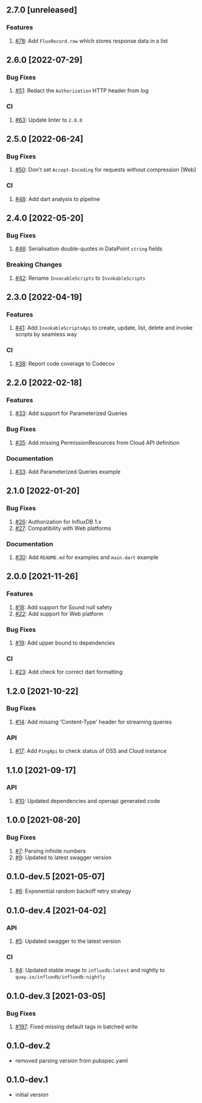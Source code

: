 ## 2.7.0 [unreleased]

### Features
1. [#78](https://github.com/influxdata/influxdb-client-dart/pull/78): Add `FluxRecord.row` which stores response data in a list

## 2.6.0 [2022-07-29]

### Bug Fixes
1. [#51](https://github.com/influxdata/influxdb-client-dart/pull/51): Redact the `Authorization` HTTP header from log

### CI
1. [#63](https://github.com/influxdata/influxdb-client-dart/pull/63): Update linter to `2.0.0`

## 2.5.0 [2022-06-24]

### Bug Fixes
1. [#50](https://github.com/influxdata/influxdb-client-dart/pull/50): Don't set `Accept-Encoding` for requests without compression [Web]

### CI
1. [#48](https://github.com/influxdata/influxdb-client-dart/pull/48): Add dart analysis to pipeline

## 2.4.0 [2022-05-20]

### Bug Fixes
1. [#46](https://github.com/influxdata/influxdb-client-dart/pull/46): Serialisation double-quotes in DataPoint `string` fields

### Breaking Changes
1. [#42](https://github.com/influxdata/influxdb-client-dart/pull/42): Rename `InvocableScripts` to `InvokableScripts`

## 2.3.0 [2022-04-19]

### Features
1. [#41](https://github.com/influxdata/influxdb-client-dart/pull/41): Add `InvokableScriptsApi` to create, update, list, delete and invoke scripts by seamless way

### CI
1. [#38](https://github.com/influxdata/influxdb-client-dart/pull/38): Report code coverage to Codecov

## 2.2.0 [2022-02-18]

### Features
1. [#33](https://github.com/influxdata/influxdb-client-dart/pull/33): Add support for Parameterized Queries

### Bug Fixes
1. [#35](https://github.com/influxdata/influxdb-client-dart/pull/35): Add missing PermissionResources from Cloud API definition

### Documentation
1. [#33](https://github.com/influxdata/influxdb-client-dart/pull/33): Add Parameterized Queries example


## 2.1.0 [2022-01-20]

### Bug Fixes
1. [#26](https://github.com/influxdata/influxdb-client-dart/pull/26): Authorization for InfluxDB 1.x
1. [#27](https://github.com/influxdata/influxdb-client-dart/pull/27): Compatibility with Web platforms

### Documentation
1. [#30](https://github.com/influxdata/influxdb-client-dart/pull/30): Add `README.md` for examples and `main.dart` example

## 2.0.0 [2021-11-26]

### Features
1. [#18](https://github.com/influxdata/influxdb-client-dart/pull/18): Add support for Sound null safety
1. [#22](https://github.com/influxdata/influxdb-client-dart/pull/22): Add support for Web platform

### Bug Fixes
1. [#19](https://github.com/influxdata/influxdb-client-dart/pull/19): Add upper bound to dependencies

### CI
1. [#23](https://github.com/influxdata/influxdb-client-dart/pull/23): Add check for correct dart formatting 

## 1.2.0 [2021-10-22]

### Bug Fixes
1. [#14](https://github.com/influxdata/influxdb-client-dart/pull/14): Add missing 'Content-Type' header for streaming queries 

### API
1. [#17](https://github.com/influxdata/influxdb-client-dart/pull/17): Add `PingApi` to check status of OSS and Cloud instance

## 1.1.0 [2021-09-17]

### API
1. [#10](https://github.com/influxdata/influxdb-client-dart/pull/10): Updated dependencies and openapi generated code 

## 1.0.0 [2021-08-20]

### Bug Fixes
1. [#7](https://github.com/influxdata/influxdb-client-dart/pull/7): Parsing infinite numbers
1. [#9](https://github.com/influxdata/influxdb-client-dart/pull/8): Updated to latest swagger version

## 0.1.0-dev.5 [2021-05-07]
1. [#6](https://github.com/influxdata/influxdb-client-dart/pull/6): Exponential random backoff retry strategy

## 0.1.0-dev.4 [2021-04-02]

### API
1. [#5](https://github.com/influxdata/influxdb-client-dart/pull/5): Updated swagger to the latest version
 
### CI
1. [#4](https://github.com/influxdata/influxdb-client-dart/pull/4): Updated stable image to `influxdb:latest` and nightly to `quay.io/influxdb/influxdb:nightly`

## 0.1.0-dev.3 [2021-03-05]

### Bug Fixes
1. [#197](https://github.com/influxdata/influxdb-client-dart/pull/3): Fixed missing default tags in batched write

## 0.1.0-dev.2

* removed parsing version from pubspec.yaml

## 0.1.0-dev.1

* initial version

